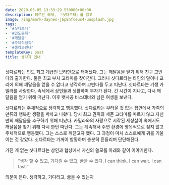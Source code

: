 ```yaml
---
date: 2020-05-05 13:33:29.550000+00:00
description: 헤르만 헤세, 『싯다르타』를 읽고
image: /img/mark-daynes-j6p8nfceus4-unsplash.jpg
tags:
- '#싯다르타'
- '#인도문화'
- '#깨달음'
- '#주체적생각'
- '#생각과인내'
templateKey: post
title: 생각과 인내
---
```


싯다르타는 인도 최고 계급인 브라만으로 태어났다. 그는 깨달음을 얻기 위해 친구 고빈다와 출가한다. 둘은 최고 부처 고타마를 찾아간다. 그러나 싯다르타는 타인의 말이나 교리에 의해 깨달음을 얻을 수 없다고 생각하며 고빈다를 두고 떠난다. 싯타르타는 기생 카밀라를 사랑한다. 속세에서 상인들과 생활하며 부자가 된다. 긴 시간이 지나고, 다시 깨달음을 얻기 위해 떠난다. 이후 뱃사공 바스데바와 남은 여생을 보낸다.

싯다르타는 주체적으로 생각하고 행동했다. 싯다르타는 부러울 것 없는 집안에서 가족의 만류와 행복한 생활을 박차고 나왔다. 당시 최고 권위의 세존 고타마를 따르지 않고 자신만의 깨달음을 추구하기 위해 떠났다. 카밀라와의 사랑으로 시작된 세상살이 속에서도 깨달음을 찾기 위해 다시 한번 떠난다. 그는 계속해서 주변 환경에 맹목적으로 젖지 않고 주체적으로 행동했다. 그는 스스로 깨닫고자 했다. 그 과정이 마치 스스로에게 귀를 기울이는 것 같았다. 싯다르타는 기꺼이 방황하며 충분히 흔들리며 단단해진다. 

가진 게 없는 싯다르타는 상인과 협상에서 자신의 쓸모를 아래와 같이 이야기한다.

> “생각 할 수 있고, 기다릴 수 있고, 굶을 수 있다. I can think. I can wait. I can fast.”

의문이 든다. 생각하고, 기다리고, 굶을 수 있는지